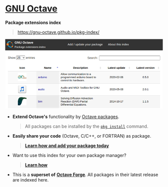 # [GNU Octave](https://www.octave.org)
**Package extensions index**

> <https://gnu-octave.github.io/pkg-index/>

[![img](assets/screenshot.png)](https://gnu-octave.github.io/pkg-index/)

- **Extend Octave's** functionality by
  [Octave packages](https://octave.org/doc/v5.2.0/Creating-Packages.html).
  
  > All packages can be installed by the
  [`pkg install`](https://octave.org/doc/v5.2.0/Installing-and-Removing-Packages.html)
  command.

- **Easily share your code** (Octave, C/C++, or FORTRAN) as package.

  > [**Learn how and add your package today**](CONTRIBUTING.md)
  
- Want to use this index for your own package manager?

  > [**Learn how**](assets/DEVELOPMENT.md)

- This is a **superset of**
  [**Octave Forge**](https://octave.sourceforge.io/).
  All packages in their latest release are indexed here.

